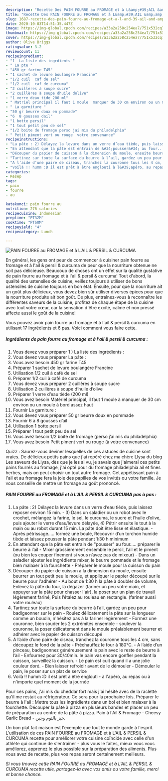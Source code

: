 ```yaml
---
description: "Recette Des PAIN FOURRE au FROMAGE et à L&amp;#39;AIL &amp;amp; PERSIL &amp;amp; CURCUMA"
title: "Recette Des PAIN FOURRE au FROMAGE et à L&amp;#39;AIL &amp;amp; PERSIL &amp;amp; CURCUMA"
slug: 1687-recette-des-pain-fourre-au-fromage-et-a-l-and-39-ail-and-amp-persil-and-amp-curcuma
date: 2020-10-03T14:51:35.447Z
image: https://img-global.cpcdn.com/recipes/a33a2a258c254ea7/751x532cq70/pain-fourre-au-fromage-et-a-lail-persil-curcuma-photo-principale-de-la-recette.jpg
thumbnail: https://img-global.cpcdn.com/recipes/a33a2a258c254ea7/751x532cq70/pain-fourre-au-fromage-et-a-lail-persil-curcuma-photo-principale-de-la-recette.jpg
cover: https://img-global.cpcdn.com/recipes/a33a2a258c254ea7/751x532cq70/pain-fourre-au-fromage-et-a-lail-persil-curcuma-photo-principale-de-la-recette.jpg
author: Olive Briggs
ratingvalue: 3.2
reviewcount: 11
recipeingredient:
- "1  La liste des ingrdients "
- " La pte "
- "450 gr farine T45"
- "1 sachet de levure boulangre Francine"
- "1/2 cuil  caf de sel"
- "1/2 cuil  caf de curcuma"
- "2 cuillères à soupe sucre"
- "2 cuillères à soupe dhuile dolive"
- "1 verre deau tide 200 ml"
- " Matriel principal il faut 1 moule  manquer de 30 cm environ ou un moule  bord assez haut"
- " La garniture "
- "50 gr beurre doux en pommade"
- "6  8 gousses dail"
- "1 botte persil"
- "1 tout petit peu de sel"
- "1/2 boite de fromage perso jai mis du philadelphia"
- " Petit piment vert ou rouge  votre convenance"
recipeinstructions:
- "La pâte : 2) Délayez la levure dans un verre d’eau tiède, puis laissez reposer environ 15 min.   3) Dans un saladier ou un robot avec le crochet, mélangez la farine, le sel, le curcuma, le sucre et l’huile d’olive, puis ajouter le verre d’eau/levure délayée, 4) Pétrir ensuite le tout à la main ou au robot durant 15 min. La pâte doit être lisse et élastique. Après pétrissage..... formez une boule, Recouvrir d’un torchon humide tiède et laissez pousser la pâte pendant 1:30 h minimum"
- "En attendant que la pâte est entrain de &#34;pousser&#34; au four..... préparer le beurre à l’ail  Mixer grossièrement ensemble le persil, l’ail et le piment (ou bien les couper finement si vous n’avez pas de mixeur)  Dans un saladier ajouter les ingrédients mixer, le beurre pommade et le fromage bien malaxer à la fourchette Préparer le moule pour la cuisson du pain"
- "Découper du papier de cuisson à la dimension du moule, ensuite beurrer un tout petit peu le moule, et appliquer le papier découpé sur le beurre pour l&#39;adhérer Au bout de 1:30 h la pâte à doubler de volume, Enlevez la pâte du four, la dégazer (fariner un peu votre main, et appuyer sur la pâte pour chasser l&#39;air), la poser sur un plan de travail légèrement fariné, Puis l’étalez au rouleau en rectangle. (fariner aussi votre rouleau)"
- "Tartinez sur toute la surface du beurre à l’ail, gardez un peu pour badigeonner sur le pain Roulez délicatement la pâte sur la longueur comme un boudin, n&#39;hésitez pas à la fariner légèrement Formez une couronne, bien souder les 2 extrémités ensemble soulever la couronne, la poser délicatement dans le moule préalablement beurrer et adhérer avec le papier de cuisson découpé"
- "A l’aide d’une paire de ciseau, tranchez la couronne tous les 4 cm, sans découpez le fond de la pâte Préchauffez le four à 180°C. A l’aide d’un pinceau, badigeonnez généreusement le pain avec le reste de beurre à l’ail Enfournez pour 30/40min. le pain vas encore gonfler pendant la cuisson, surveillez la cuisson. Le pain est cuit quand il a une jolie couleur doré. Bien laisser refroidir avant de le démouler Démouler le pain, le poser sur un plat de service"
- "Voilà !! humm :D il est prêt à être englouti à l&#39;apéro, au repas ou à n&#39;importe quel moment de la journée"
categories:
- Resep
tags:
- pain
- fourre
- au

katakunci: pain fourre au 
nutrition: 276 calories
recipecuisine: Indonesian
preptime: "PT32M"
cooktime: "PT60M"
recipeyield: "4"
recipecategory: Lunch

---
```



![PAIN FOURRE au FROMAGE et à L&#39;AIL &amp; PERSIL &amp; CURCUMA](https://img-global.cpcdn.com/recipes/a33a2a258c254ea7/751x532cq70/pain-fourre-au-fromage-et-a-lail-persil-curcuma-photo-principale-de-la-recette.jpg)

En général, les gens ont peur de commencer à cuisiner pain fourre au fromage et à l&#39;ail &amp; persil &amp; curcuma de peur que la nourriture obtenue ne soit pas délicieuse. Beaucoup de choses ont un effet sur la qualité gustative de pain fourre au fromage et à l&#39;ail &amp; persil &amp; curcuma! Tout d'abord, la qualité des ustensiles de cuisine, veillez toujours à utiliser de bons ustensiles de cuisine toujours en bon état. Ensuite, pour que la nourriture ait un goût plus délicieux, vous devez bien sûr utiliser diverses épices pour que la nourriture produite ait bon goût. De plus, entraînez-vous à reconnaître les différentes saveurs de la cuisine, profitez de chaque étape de la cuisine avec tout votre cœur, car la sensation d'être excité, calme et non pressé affecte aussi le goût de la cuisine!

<!--inarticleads1-->

Vous pouvez avoir pain fourre au fromage et à l&#39;ail &amp; persil &amp; curcuma en utilisant 17 Ingrédients et 6 pas. Voici comment vous faire cette.

##### Ingrédients de pain fourre au fromage et à l&#39;ail &amp; persil &amp; curcuma :

1. Vous devez vous préparer 1 ) La liste des ingrédients :
1. Vous devez vous préparer  La pâte :
1. Vous avez besoin 450 gr farine T45
1. Préparer 1 sachet de levure boulangère Francine
1. Utilisation 1/2 cuil à café de sel
1. Préparer 1/2 cuil à café de curcuma
1. Vous devez vous préparer 2 cuillères à soupe sucre
1. Utilisation 2 cuillères à soupe d’huile d’olive
1. Préparer 1 verre d’eau tiède (200 ml)
1. Vous avez besoin  Matériel principal, il faut 1 moule à manquer de 30 cm environ ou un moule à bord assez haut
1. Fournir  La garniture :
1. Vous devez vous préparer 50 gr beurre doux en pommade
1. Fournir 6 à 8 gousses d’ail
1. Utilisation 1 botte persil
1. Préparer 1 tout petit peu de sel
1. Vous avez besoin 1/2 boite de fromage (perso j’ai mis du philadelphia)
1. Vous avez besoin  Petit piment vert ou rouge (à votre convenance)


Quizz : Saurez-vous deviner lesquelles de ces astuces de cuisine sont vraies. De délicieux petits pains que j&#39;ai repéré chez ma chère Llysa du blog Les saveurs de Llysa, dès que je les ai vu, je savais que j&#39;aimerai ces petits pains fourrés au fromage, j&#39;ai opté pour du fromage philadelphia ail et fines herbes, mais on peut choisir un tout autre fromage. Cet appétissant pain à l&#39;ail et au fromage fera la joie des papilles de vos invités ou votre famille. Je vous conseille de mettre un fromage au goût prononcé. 

<!--inarticleads2-->

##### PAIN FOURRE au FROMAGE et à L&#39;AIL &amp; PERSIL &amp; CURCUMA pas à pas :

1. La pâte : 2) Délayez la levure dans un verre d’eau tiède, puis laissez reposer environ 15 min.  -  3) Dans un saladier ou un robot avec le crochet, mélangez la farine, le sel, le curcuma, le sucre et l’huile d’olive, puis ajouter le verre d’eau/levure délayée, 4) Pétrir ensuite le tout à la main ou au robot durant 15 min. La pâte doit être lisse et élastique. - Après pétrissage..... formez une boule, Recouvrir d’un torchon humide tiède et laissez pousser la pâte pendant 1:30 h minimum
1. En attendant que la pâte est entrain de &#34;pousser&#34; au four..... préparer le beurre à l’ail  - Mixer grossièrement ensemble le persil, l’ail et le piment (ou bien les couper finement si vous n’avez pas de mixeur)  - Dans un saladier ajouter les ingrédients mixer, le beurre pommade et le fromage bien malaxer à la fourchette - Préparer le moule pour la cuisson du pain
1. Découper du papier de cuisson à la dimension du moule, ensuite beurrer un tout petit peu le moule, et appliquer le papier découpé sur le beurre pour l&#39;adhérer - Au bout de 1:30 h la pâte à doubler de volume, Enlevez la pâte du four, la dégazer (fariner un peu votre main, et appuyer sur la pâte pour chasser l&#39;air), la poser sur un plan de travail légèrement fariné, Puis l’étalez au rouleau en rectangle. (fariner aussi votre rouleau)
1. Tartinez sur toute la surface du beurre à l’ail, gardez un peu pour badigeonner sur le pain - Roulez délicatement la pâte sur la longueur comme un boudin, n&#39;hésitez pas à la fariner légèrement - Formez une couronne, bien souder les 2 extrémités ensemble - soulever la couronne, la poser délicatement dans le moule préalablement beurrer et adhérer avec le papier de cuisson découpé
1. A l’aide d’une paire de ciseau, tranchez la couronne tous les 4 cm, sans découpez le fond de la pâte - Préchauffez le four à 180°C. - A l’aide d’un pinceau, badigeonnez généreusement le pain avec le reste de beurre à l’ail - Enfournez pour 30/40min. le pain vas encore gonfler pendant la cuisson, surveillez la cuisson. - Le pain est cuit quand il a une jolie couleur doré. - Bien laisser refroidir avant de le démouler - Démouler le pain, le poser sur un plat de service
1. Voilà !! humm :D il est prêt à être englouti - à l&#39;apéro, au repas ou à n&#39;importe quel moment de la journée


Pour ces pains, j&#39;ai mis du cheddar fort mais j&#39;ai hésité avec de la raclette qu&#39;il me restait au réfrigérateur. Ce sera pour la prochaine fois. Préparer le beurre à l&#39;ail : Mettre tous les ingrédients dans un bol et bien malaxer à la fourchette. Découper la pâte à pizza en plusieurs bandes et placer un peu de préparation au centre de la pâte à pizza. Pain à l&#39;Ail &amp; Fromage - Cheesy Garlic Bread - خبز بالثوم وجبن. 

<!--inarticleads1-->

<p>
Un bon plat fait maison est l'exemple que tout le monde garde à l'esprit. L'utilisation de ces PAIN FOURRE au FROMAGE et à L&#39;AIL &amp; PERSIL &amp; CURCUMA recette pour améliorer votre cuisine coïncide avec celle d'un athlète qui continue de s'entraîner - plus vous le faites, mieux vous vous améliorez, apprenez le plus possible sur la préparation des aliments. Plus vous avez de recette, plus vos repas seront certainement meilleurs.
</p>

<p>
<i>Si vous trouvez cette PAIN FOURRE au FROMAGE et à L&#39;AIL &amp; PERSIL &amp; CURCUMA recette utile, partagez-la avec vos amis ou votre famille, merci et bonne chance.</i>
</p>
